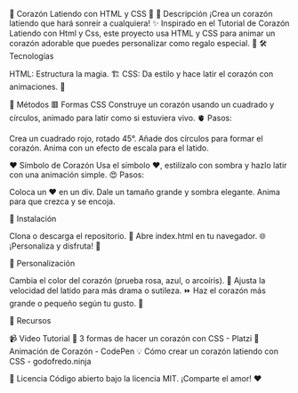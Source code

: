 💖 Corazón Latiendo con HTML y CSS 💖
🌟 Descripción
¡Crea un corazón latiendo que hará sonreír a cualquiera! ✨ Inspirado en el Tutorial de Corazón Latiendo con Html y Css, este proyecto usa HTML y CSS para animar un corazón adorable que puedes personalizar como regalo especial. 🎁
🛠️ Tecnologías

HTML: Estructura la magia. 🏗️
CSS: Da estilo y hace latir el corazón con animaciones. 💓

🎨 Métodos
🟥 Formas CSS
Construye un corazón usando un cuadrado y círculos, animado para latir como si estuviera vivo. 🫀
Pasos:

Crea un cuadrado rojo, rotado 45°.
Añade dos círculos para formar el corazón.
Anima con un efecto de escala para el latido.

♥️ Símbolo de Corazón
Usa el símbolo ♥, estilízalo con sombra y hazlo latir con una animación simple. 😍
Pasos:

Coloca un ♥ en un div.
Dale un tamaño grande y sombra elegante.
Anima para que crezca y se encoja.

🚀 Instalación

Clona o descarga el repositorio. 📂
Abre index.html en tu navegador. 🌐
¡Personaliza y disfruta! 🎉

🎀 Personalización

Cambia el color del corazón (prueba rosa, azul, o arcoíris). 🌈
Ajusta la velocidad del latido para más drama o sutileza. ⏩
Haz el corazón más grande o pequeño según tu gusto. 📏

🔗 Recursos

📹 Video Tutorial
📝 3 formas de hacer un corazón con CSS - Platzi
🎨 Animación de Corazón - CodePen
💡 Cómo crear un corazón latiendo con CSS - godofredo.ninja

📜 Licencia
Código abierto bajo la licencia MIT. ¡Comparte el amor! ❤️
